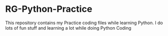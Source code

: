 # RG-Python-Practice
This repository contains my Practice coding files while learning Python. I do lots of fun stuff and learning a lot while doing Python Coding
